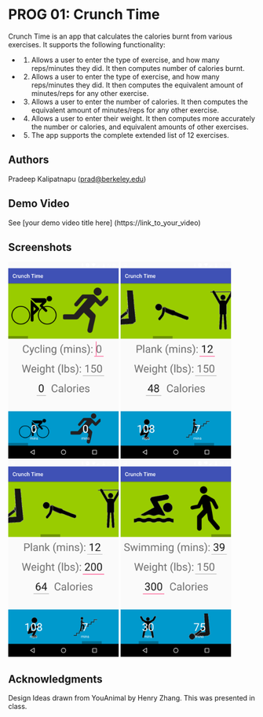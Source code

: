 # PROG 01: Crunch Time

Crunch Time is an app that calculates the calories burnt from various exercises. It supports the following functionality:
* 1. Allows a user to enter the type of exercise, and how many reps/minutes they did. It then computes number of calories burnt.
* 2. Allows a user to enter the type of exercise, and how many reps/minutes they did. It then computes the equivalent amount of minutes/reps for any other exercise.
* 3. Allows a user to enter the number of calories. It then computes the equivalent amount of minutes/reps for any other exercise.
* 4. Allows a user to enter their weight. It then computes more accurately the number or calories, and equivalent amounts of other exercises.
* 5. The app supports the complete extended list of 12 exercises.

## Authors

Pradeep Kalipatnapu ([prad@berkeley.edu](mailto:prad@berkeley.edu))

## Demo Video

See [your demo video title here] (https://link_to_your_video)

## Screenshots

<img src="screenshots/default_screen.png" height="400" alt="Crunch Time"/>

<img src="screenshots/simple_entry.png" height="400" alt="Enter exercise amount and see how many calories you burnt."/>

<img src="screenshots/change_weight.png" height="400" alt="Enter you weight for better results."/>

<img src="screenshots/set_calories.png" height="400" alt="Set a calorie goal, and see how much you need to exercise."/>

## Acknowledgments
Design Ideas drawn from YouAnimal by Henry Zhang. This was presented in class.
